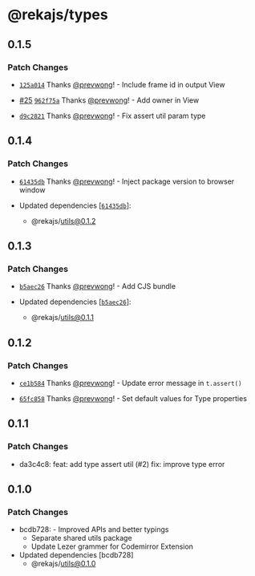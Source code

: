 # @rekajs/types

## 0.1.5

### Patch Changes

- [`125a014`](https://github.com/prevwong/reka.js/commit/125a01474a90a07d40b1539293344d8e8e3fa461) Thanks [@prevwong](https://github.com/prevwong)! - Include frame id in output View

- [#25](https://github.com/prevwong/reka.js/pull/25) [`962f75a`](https://github.com/prevwong/reka.js/commit/962f75aa4e5ed4efdff72ddc0ac3744727fdd7f5) Thanks [@prevwong](https://github.com/prevwong)! - Add owner in View

- [`d9c2821`](https://github.com/prevwong/reka.js/commit/d9c2821232a70c2971e0ecdb34dc49ce67fcee2a) Thanks [@prevwong](https://github.com/prevwong)! - Fix assert util param type

## 0.1.4

### Patch Changes

- [`61435db`](https://github.com/prevwong/reka.js/commit/61435dbfb88326eabe7857e43318a45459b08343) Thanks [@prevwong](https://github.com/prevwong)! - Inject package version to browser window

- Updated dependencies [[`61435db`](https://github.com/prevwong/reka.js/commit/61435dbfb88326eabe7857e43318a45459b08343)]:
  - @rekajs/utils@0.1.2

## 0.1.3

### Patch Changes

- [`b5aec26`](https://github.com/prevwong/reka.js/commit/b5aec26d55685cbc3ade66a16413ef7bf3f46e4a) Thanks [@prevwong](https://github.com/prevwong)! - Add CJS bundle

- Updated dependencies [[`b5aec26`](https://github.com/prevwong/reka.js/commit/b5aec26d55685cbc3ade66a16413ef7bf3f46e4a)]:
  - @rekajs/utils@0.1.1

## 0.1.2

### Patch Changes

- [`ce1b584`](https://github.com/prevwong/reka.js/commit/ce1b584549704cc5c1c5113bba9c75fb98fb9456) Thanks [@prevwong](https://github.com/prevwong)! - Update error message in `t.assert()`

- [`65fc858`](https://github.com/prevwong/reka.js/commit/65fc85878cd6dd57bc978fce5be5c10a8dfac2bf) Thanks [@prevwong](https://github.com/prevwong)! - Set default values for Type properties

## 0.1.1

### Patch Changes

- da3c4c8: feat: add type assert util (#2)
  fix: improve type error

## 0.1.0

### Patch Changes

- bcdb728: - Improved APIs and better typings
  - Separate shared utils package
  - Update Lezer grammer for Codemirror Extension
- Updated dependencies [bcdb728]
  - @rekajs/utils@0.1.0
